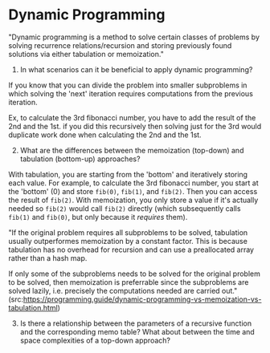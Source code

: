 # Dynamic Programming

"Dynamic programming is a method to solve certain classes of problems by solving recurrence relations/recursion and storing previously found solutions via either tabulation or memoization."


1. In what scenarios can it be beneficial to apply dynamic programming?

If you know that you can divide the problem into smaller subproblems in which solving the 'next' iteration requires computations from the previous iteration.

Ex, to calculate the  3rd fibonacci number, you have to add the result of the 2nd and the 1st. if you did this recursively then solving just for the 3rd would duplicate work done when calculating the 2nd and the 1st.


2. What are the differences between the memoization (top-down) and tabulation (bottom-up) approaches?

With tabulation, you are starting from the 'bottom' and iteratively storing each value. For example, to calculate the 3rd fibonacci number, you start at the 'bottom' (0) and store `fib(0)`, `fib(1)`, and `fib(2)`. Then you can access the result of `fib(2)`. With memoization, you only store a value if it's actually needed so `fib(2)` would call `fib(2)` directly (which subsequently calls `fib(1)` and `fib(0)`, but only because it *requires* them).

"If the original problem requires all subproblems to be solved, tabulation usually outperformes memoization by a constant factor. This is because tabulation has no overhead for recursion and can use a preallocated array rather than a hash map.
 
 If only some of the subproblems needs to be solved for the original problem to be solved, then memoization is preferrable since the subproblems are solved lazily, i.e. precisely the computations needed are carried out."
(src:https://programming.guide/dynamic-programming-vs-memoization-vs-tabulation.html)

3. Is there a relationship between the parameters of a recursive function and the corresponding memo table? What about between the time and space complexities of a top-down approach?

